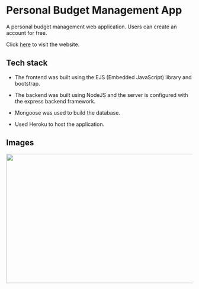# Personal Budget Management App

A personal budget management web application. Users can create an account for free.

Click <a href="https://personal-budget-app-v2.herokuapp.com/">here</a> to visit the website.

## Tech stack 

- The frontend was built using the EJS (Embedded JavaScript) library and bootstrap. 

- The backend was built using NodeJS and the server is configured with the express backend framework.

- Mongoose was used to build the database. 

- Used Heroku to host the application. 

## Images

<img src="budge_pic.JPG" width="600" height="350">
